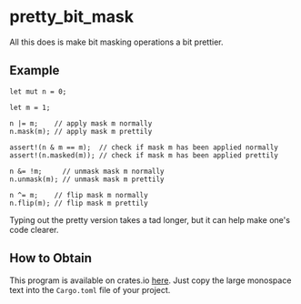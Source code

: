 # pretty_bit_mask
All this does is make bit masking operations a bit prettier.

## Example
```
let mut n = 0;

let m = 1;

n |= m;    // apply mask m normally
n.mask(m); // apply mask m prettily

assert!(n & m == m);  // check if mask m has been applied normally
assert!(n.masked(m)); // check if mask m has been applied prettily

n &= !m;     // unmask mask m normally
n.unmask(m); // unmask mask m prettily

n ^= m;    // flip mask m normally
n.flip(m); // flip mask m prettily
```
Typing out the pretty version takes a tad longer, but it can help make one's code clearer.

## How to Obtain
This program is available on crates.io [here](https://crates.io/crates/pretty_bit_mask). Just copy the large monospace text into the `Cargo.toml` file of your project.
